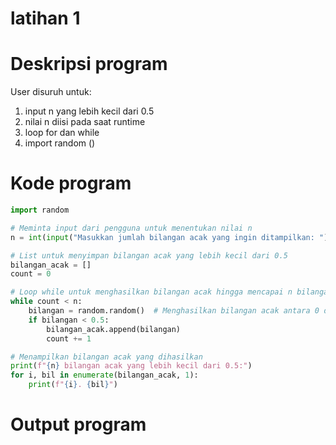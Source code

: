 # latihan 1
# Deskripsi program
User disuruh untuk:
1. input n yang lebih kecil dari 0.5
2. nilai n diisi pada saat runtime
3. loop for dan while
4. import random ()

# Kode program
```python
import random

# Meminta input dari pengguna untuk menentukan nilai n
n = int(input("Masukkan jumlah bilangan acak yang ingin ditampilkan: "))

# List untuk menyimpan bilangan acak yang lebih kecil dari 0.5
bilangan_acak = []
count = 0

# Loop while untuk menghasilkan bilangan acak hingga mencapai n bilangan yang valid
while count < n:
    bilangan = random.random()  # Menghasilkan bilangan acak antara 0 dan 1
    if bilangan < 0.5:
        bilangan_acak.append(bilangan)
        count += 1

# Menampilkan bilangan acak yang dihasilkan
print(f"{n} bilangan acak yang lebih kecil dari 0.5:")
for i, bil in enumerate(bilangan_acak, 1):
    print(f"{i}. {bil}")

```

# Output program
